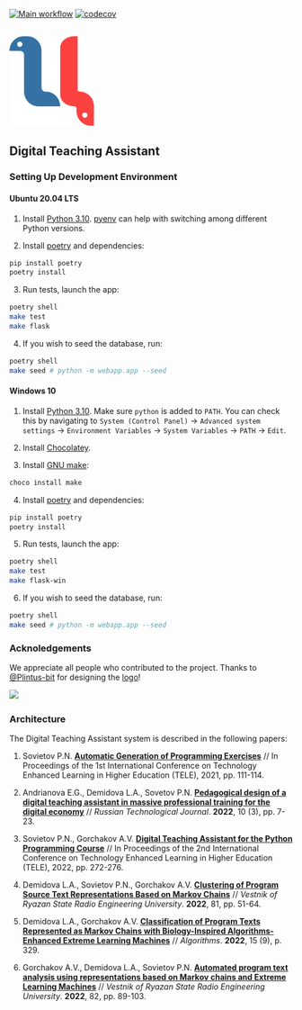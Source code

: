 [![Main workflow](https://github.com/kispython-ru/dta/actions/workflows/workflow.yml/badge.svg?branch=main)](https://github.com/kispython-ru/dta/actions/workflows/workflow.yml) [![codecov](https://codecov.io/gh/kispython-ru/dta/branch/main/graph/badge.svg)](https://codecov.io/gh/kispython-ru/dta)

<br>
<a href="https://github.com/worldbeater/dta">
  <img width="160" heigth="160" src="./webapp/static/logo.svg">
</a>
<br>

## Digital Teaching Assistant

### Setting Up Development Environment

#### Ubuntu 20.04 LTS

1. Install [Python 3.10](https://docs.python.org/3/whatsnew/3.10.html). [pyenv](https://github.com/pyenv/pyenv) can help with switching among different Python versions.

2. Install [poetry](https://github.com/python-poetry/poetry) and dependencies:
```bash
pip install poetry
poetry install
```

3. Run tests, launch the app:
```bash
poetry shell
make test
make flask
```

4. If you wish to seed the database, run:
```bash
poetry shell
make seed # python -m webapp.app --seed
```

#### Windows 10

1. Install [Python 3.10](https://docs.python.org/3/whatsnew/3.10.html). Make sure `python` is added to `PATH`. You can check this by navigating to `System (Control Panel)` -> `Advanced system settings` -> `Environment Variables` -> `System Variables` -> `PATH` -> `Edit`.

2. Install [Chocolatey](https://chocolatey.org/install).

3. Install [GNU make](https://community.chocolatey.org/packages/make):
```bash
choco install make
```

4. Install [poetry](https://github.com/python-poetry/poetry) and dependencies:
```bash
pip install poetry
poetry install
```

5. Run tests, launch the app:
```bash
poetry shell
make test
make flask-win
```

6. If you wish to seed the database, run:
```bash
poetry shell
make seed # python -m webapp.app --seed
```

### Acknoledgements

We appreciate all people who contributed to the project. Thanks to [@Plintus-bit](https://github.com/Plintus-bit) for designing the [logo](https://github.com/kispython-ru/dta#readme)!

<a href="https://github.com/kispython-ru/dta/graphs/contributors">
  <img src="https://contrib.rocks/image?repo=kispython-ru/dta" />
</a>

### Architecture

The Digital Teaching Assistant system is described in the following papers:

1. Sovietov P.N. [**Automatic Generation of Programming Exercises**](https://arxiv.org/abs/2205.11304) // In Proceedings of the 1st International Conference on Technology Enhanced Learning in Higher Education (TELE), 2021, pp. 111-114.

2. Andrianova E.G., Demidova L.A., Sovetov P.N. [**Pedagogical design of a digital teaching assistant in massive professional training for the digital economy**](https://www.rtj-mirea.ru/jour/article/view/518/355) // *Russian Technological Journal*. **2022**, 10 (3), pp. 7-23.

3. Sovietov P.N., Gorchakov A.V. [**Digital Teaching Assistant for the Python Programming Course**](https://ieeexplore.ieee.org/document/9801060) // In Proceedings of the 2nd International Conference on Technology Enhanced Learning in Higher Education (TELE), 2022, pp. 272-276.

4. Demidova L.A., Sovietov P.N., Gorchakov A.V. [**Clustering of Program Source Text Representations Based on Markov Chains**](https://doi.org/10.21667/1995-4565-2022-81-51-64) // *Vestnik of Ryazan State Radio Engineering University*. **2022**, 81, pp. 51-64.

5. Demidova L.A., Gorchakov A.V. [**Classification of Program Texts Represented as Markov Chains with Biology-Inspired Algorithms-Enhanced Extreme Learning Machines**](https://www.mdpi.com/1999-4893/15/9/329) // *Algorithms*. **2022**, 15 (9), p. 329.

6. Gorchakov A.V., Demidova L.A., Sovietov P.N. [**Automated program text analysis using representations based on Markov chains and Extreme Learning Machines**](http://vestnik.rsreu.ru/ru/archive/2022/vypusk-82/1299-1995-4565-2022-82-89-103) // *Vestnik of Ryazan State Radio Engineering University*. **2022**, 82, pp. 89-103.
